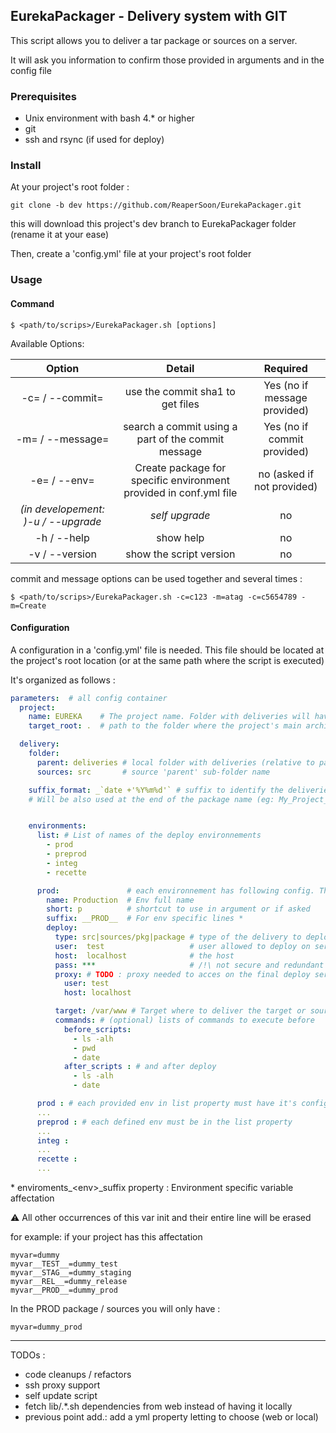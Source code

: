 ## EurekaPackager - Delivery system with GIT

This script allows you to deliver a tar package or sources on a server.

It will ask you information to confirm those provided in arguments and in the config file

### Prerequisites

- Unix environment with bash 4.* or higher
- git
- ssh and rsync (if used for deploy)

### Install

At your project's root folder :

    git clone -b dev https://github.com/ReaperSoon/EurekaPackager.git

this will download this project's dev branch to EurekaPackager folder (rename it at your ease)

Then, create a 'config.yml' file at your project's root folder

### Usage

#### Command

    $ <path/to/scrips>/EurekaPackager.sh [options]

Available Options:


|                     Option                     	|                               Detail                              	|          Required          	            |
|:----------------------------------------------:	|:-----------------------------------------------------------------:	|:--------------------------:	            |
| -c= / --commit=<SHA1 commit>                     	| use the commit sha1 to get files                                  	|             Yes (no if message provided) 	|
| -m= / --message=<message to search in a commit > 	| search a commit using a part of the commit message                	|             Yes (no if commit provided)   |
| -e= / --env=<env short or full name>             	| Create package for specific environment provided in conf.yml file 	|             no (asked if not provided)    |
| *(in developement: )-u / --upgrade*              	| *self upgrade*                                                      	|             no             	            |
| -h / --help                                     	| show help                                                         	|             no             	            |
| -v / --version                                  	| show the script version                                           	|             no             	            |

commit and message options can be used together and several times :

    $ <path/to/scrips>/EurekaPackager.sh -c=c123 -m=atag -c=c5654789 -m=Create

#### Configuration

A configuration in a 'config.yml' file is needed.
This file should be located at the project's root location
(or at the same path where the script is executed)

It's organized as follows :

```yaml
parameters:  # all config container
  project:
    name: EUREKA    # The project name. Folder with deliveries will have this name
    target_root: .  # path to the folder where the project's main architecture is located and you want to deliver. '.' if is in the same directory

  delivery:
    folder:
      parent: deliveries # local folder with deliveries (relative to path where the script is executed)
      sources: src       # source 'parent' sub-folder name

    suffix_format: _`date +'%Y%m%d'` # suffix to identify the deliveries
    # Will be also used at the end of the package name (eg: My_Project_yyyymmdd.tar.gz)


    environments:
      list: # List of names of the deploy environnements
        - prod
        - preprod
        - integ
        - recette

      prod:               # each environnement has following config. The key must be the same as listed above
        name: Production  # Env full name
        short: p          # shortcut to use in argument or if asked
        suffix: __PROD__  # For env specific lines *
        deploy:
          type: src|sources/pkg|package # type of the delivery to deploy
          user:  test                   # user allowed to deploy on server
          host:  localhost              # the host
          pass: ***                     # /!\ not secure and redundant (asked for ssh after/before script execution and rsync). Use ssh keys instead
          proxy: # TODO : proxy needed to acces on the final deploy server
            user: test
            host: localhost

          target: /var/www # Target where to deliver the target or sources
          commands: # (optional) lists of commands to execute before
            before_scripts:
              - ls -alh
              - pwd
              - date
            after_scripts : # and after deploy
              - ls -alh
              - date

      prod : # each provided env in list property must have it's config
      ...
      preprod : # each defined env must be in the list property
      ...
      integ :
      ...
      recette :
      ...
```

\* enviroments_\<env>_suffix property : Environment specific variable affectation

:warning: All other occurrences of this var init and their entire line will be erased

for example: if your project has this affectation

    myvar=dummy
    myvar__TEST__=dummy_test
    myvar__STAG__=dummy_staging
    myvar__REL__=dummy_release
    myvar__PROD__=dummy_prod

In the PROD package / sources you will only have :

    myvar=dummy_prod

---

TODOs :
- code cleanups / refactors
- ssh proxy support
- self update script
- fetch lib/.*.sh dependencies from web instead of having it locally
- previous point add.: add a yml property letting to choose (web or local)